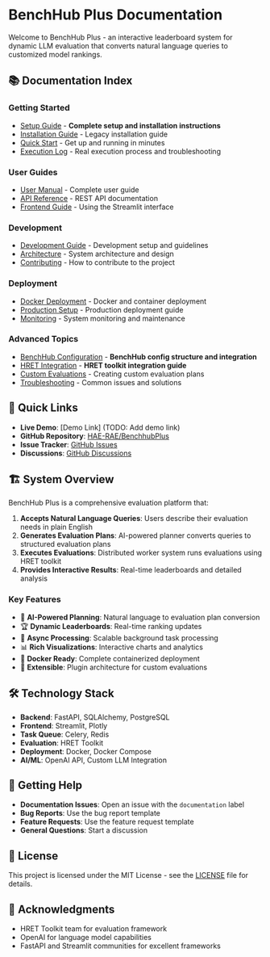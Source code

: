 # BenchHub Plus Documentation

Welcome to BenchHub Plus - an interactive leaderboard system for dynamic LLM evaluation that converts natural language queries to customized model rankings.

## 📚 Documentation Index

### Getting Started
- [Setup Guide](SETUP_GUIDE.md) - **Complete setup and installation instructions**
- [Installation Guide](installation.md) - Legacy installation guide
- [Quick Start](quickstart.md) - Get up and running in minutes
- [Execution Log](EXECUTION_LOG.md) - Real execution process and troubleshooting

### User Guides
- [User Manual](user-manual.md) - Complete user guide
- [API Reference](api-reference.md) - REST API documentation
- [Frontend Guide](frontend-guide.md) - Using the Streamlit interface

### Development
- [Development Guide](development.md) - Development setup and guidelines
- [Architecture](architecture.md) - System architecture and design
- [Contributing](contributing.md) - How to contribute to the project

### Deployment
- [Docker Deployment](docker-deployment.md) - Docker and container deployment
- [Production Setup](production-setup.md) - Production deployment guide
- [Monitoring](monitoring.md) - System monitoring and maintenance

### Advanced Topics
- [BenchHub Configuration](BENCHHUB_CONFIG.md) - **BenchHub config structure and integration**
- [HRET Integration](HRET_INTEGRATION.md) - **HRET toolkit integration guide**
- [Custom Evaluations](custom-evaluations.md) - Creating custom evaluation plans
- [Troubleshooting](troubleshooting.md) - Common issues and solutions

## 🚀 Quick Links

- **Live Demo**: [Demo Link] (TODO: Add demo link)
- **GitHub Repository**: [HAE-RAE/BenchhubPlus](https://github.com/HAE-RAE/BenchhubPlus)
- **Issue Tracker**: [GitHub Issues](https://github.com/HAE-RAE/BenchhubPlus/issues)
- **Discussions**: [GitHub Discussions](https://github.com/HAE-RAE/BenchhubPlus/discussions)

## 🏗️ System Overview

BenchHub Plus is a comprehensive evaluation platform that:

1. **Accepts Natural Language Queries**: Users describe their evaluation needs in plain English
2. **Generates Evaluation Plans**: AI-powered planner converts queries to structured evaluation plans
3. **Executes Evaluations**: Distributed worker system runs evaluations using HRET toolkit
4. **Provides Interactive Results**: Real-time leaderboards and detailed analysis

### Key Features

- 🤖 **AI-Powered Planning**: Natural language to evaluation plan conversion
- 🏆 **Dynamic Leaderboards**: Real-time ranking updates
- 🔄 **Async Processing**: Scalable background task processing
- 📊 **Rich Visualizations**: Interactive charts and analytics
- 🐳 **Docker Ready**: Complete containerized deployment
- 🔌 **Extensible**: Plugin architecture for custom evaluations

## 🛠️ Technology Stack

- **Backend**: FastAPI, SQLAlchemy, PostgreSQL
- **Frontend**: Streamlit, Plotly
- **Task Queue**: Celery, Redis
- **Evaluation**: HRET Toolkit
- **Deployment**: Docker, Docker Compose
- **AI/ML**: OpenAI API, Custom LLM Integration

## 📖 Getting Help

- **Documentation Issues**: Open an issue with the `documentation` label
- **Bug Reports**: Use the bug report template
- **Feature Requests**: Use the feature request template
- **General Questions**: Start a discussion

## 📄 License

This project is licensed under the MIT License - see the [LICENSE](../LICENSE) file for details.

## 🙏 Acknowledgments

- HRET Toolkit team for evaluation framework
- OpenAI for language model capabilities
- FastAPI and Streamlit communities for excellent frameworks